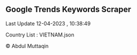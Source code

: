 

## Google Trends Keywords Scraper 
 
Last Update 12-04-2023 , 10:38:49

Country List :
VIETNAM.json



© Abdul Muttaqin 
